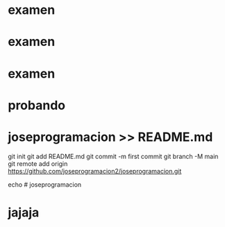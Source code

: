 # examen
# examen
# examen
# probando
# joseprogramacion >> README.md
git init
git add README.md
git commit -m first commit
git branch -M main
git remote add origin https://github.com/joseprogramacion2/joseprogramacion.git

echo # joseprogramacion
# jajaja
